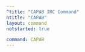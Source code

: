 ```yaml
---
^title: "CAPAB IRC Command"
ntitle: "CAPAB"
layout: command
notstarted: true

command: CAPAB
---
```

